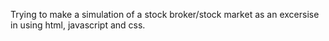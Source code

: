 Trying to make a simulation of a stock broker/stock market as an excersise in using html, javascript and css.
